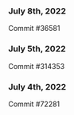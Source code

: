 ### July 8th, 2022

Commit #36581

### July 5th, 2022

Commit #314353


### July 4th, 2022

Commit #72281
